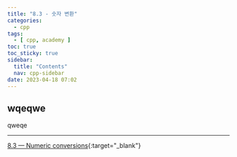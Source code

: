 ```yaml
---
title: "8.3 - 숫자 변환"
categories:
  - cpp
tags:
  - [ cpp, academy ]
toc: true
toc_sticky: true
sidebar:
  title: "Contents"
  nav: cpp-sidebar
date: 2023-04-18 07:02
---
```


## wqeqwe

qweqe

---

[8.3 — Numeric conversions](https://www.learncpp.com/cpp-tutorial/numeric-conversions/){:target="_blank"}

<!--

<div class="notice--info" markdown="1">
<span class="notice-title">
**TITLE**
</span>

BODY
</div>

-->
